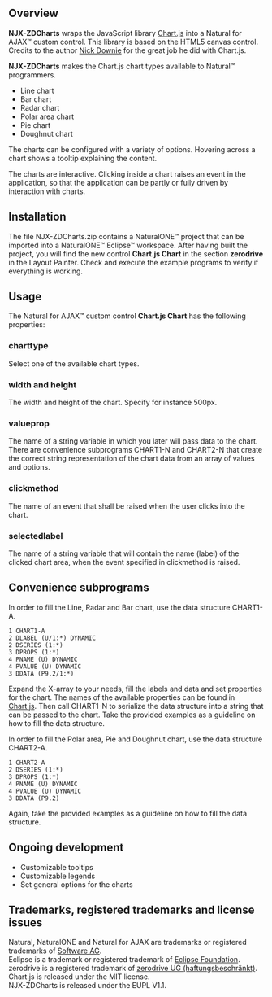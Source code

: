 ## Overview

**NJX-ZDCharts** wraps the JavaScript library [Chart.js](http://chartjs.org "Chart.js") into a Natural for AJAX&trade; custom control. This library is based on the HTML5 canvas control. Credits to the author [Nick Downie](http://www.nickdownie.com/ "Nick Downie") for the great job he did with Chart.js.

**NJX-ZDCharts** makes the Chart.js chart types available to Natural&trade; programmers.

* Line chart
* Bar chart
* Radar chart
* Polar area chart
* Pie chart
* Doughnut chart

The charts can be configured with a variety of options. Hovering across a chart shows a tooltip explaining the content.

The charts are interactive. Clicking inside a chart raises an event in the application, so that the application can be partly or fully driven by interaction with charts.

## Installation

The file NJX-ZDCharts.zip contains a NaturalONE&trade; project that can be imported into a NaturalONE&trade; Eclipse&trade; workspace. After having built the project, you will find the new control **Chart.js Chart** in the section **zerodrive** in the Layout Painter. Check and execute the example programs to verify if everything is working.

## Usage

The Natural for AJAX&trade; custom control **Chart.js Chart** has the following properties:

### charttype

Select one of the available chart types.

### width and height

The width and height of the chart. Specify for instance 500px.

### valueprop

The name of a string variable in which you later will pass data to the chart. There are convenience subprograms CHART1-N and CHART2-N that create the correct string representation of the chart data from an array of values and options.

### clickmethod

The name of an event that shall be raised when the user clicks into the chart.

### selectedlabel

The name of a string variable that will contain the name (label) of the clicked chart area, when the event specified in clickmethod is raised. 

## Convenience subprograms

In order to fill the Line, Radar and Bar chart, use the data structure CHART1-A.

	1 CHART1-A
	2 DLABEL (U/1:*) DYNAMIC
	2 DSERIES (1:*)
	3 DPROPS (1:*)
	4 PNAME (U) DYNAMIC
	4 PVALUE (U) DYNAMIC
	3 DDATA (P9.2/1:*)

Expand the X-array to your needs, fill the labels and data and set properties for the chart. The names of the available properties can be found in [Chart.js](http://chartjs.org "Chart.js"). Then call CHART1-N to serialize the data structure into a string that can be passed to the chart. Take the provided examples as a guideline on how to fill the data structure.

In order to fill the Polar area, Pie and Doughnut chart, use the data structure CHART2-A.

	1 CHART2-A
	2 DSERIES (1:*)
	3 DPROPS (1:*)
	4 PNAME (U) DYNAMIC
	4 PVALUE (U) DYNAMIC
	3 DDATA (P9.2)

Again, take the provided examples as a guideline on how to fill the data structure.

## Ongoing development

* Customizable tooltips
* Customizable legends
* Set general options for the charts

## Trademarks, registered trademarks and license issues
Natural, NaturalONE and Natural for AJAX are trademarks or registered trademarks of [Software AG](http://softwareag.com "Software AG").  
Eclipse is a trademark or registered trademark of [Eclipse Foundation](http://eclipse.org "Eclipse Foundation").  
zerodrive is a registered trademark of [zerodrive UG (haftungsbeschränkt)](http://zerodrive.net "zerodrive UG (haftungsbeschränkt)").    
Chart.js is released under the MIT license.  
NJX-ZDCharts is released under the EUPL V1.1.
